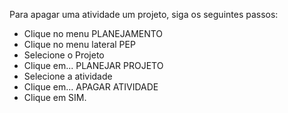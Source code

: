 Para apagar uma atividade um projeto, siga os seguintes passos:

* Clique no menu PLANEJAMENTO
* Clique no menu lateral PEP
* Selecione o Projeto
* Clique em... PLANEJAR PROJETO
* Selecione a atividade
* Clique em... APAGAR ATIVIDADE
* Clique em SIM.